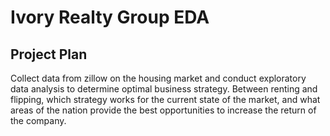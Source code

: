 # Ivory Realty Group EDA

## Project Plan
Collect data from zillow on the housing market and conduct exploratory data analysis to determine optimal business strategy. Between renting and flipping, which strategy works for the current state of the market, and what areas of the nation provide the best opportunities to increase the return of the company. 